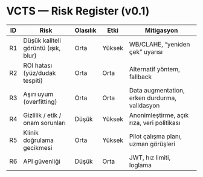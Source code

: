 # VCTS — Risk Register (v0.1)

| ID  | Risk                          | Olasılık | Etki   | Mitigasyon                                      |
|-----|-------------------------------|----------|--------|------------------------------------------------|
| R1  | Düşük kaliteli görüntü (ışık, blur) | Orta     | Yüksek | WB/CLAHE, “yeniden çek” uyarısı               |
| R2  | ROI hatası (yüz/dudak tespiti)       | Orta     | Orta   | Alternatif yöntem, fallback                    |
| R3  | Aşırı uyum (overfitting)             | Orta     | Orta   | Data augmentation, erken durdurma, validasyon |
| R4  | Gizlilik / etik / onam sorunları     | Düşük    | Yüksek | Anonimleştirme, açık rıza, veri politikası     |
| R5  | Klinik doğrulama gecikmesi           | Orta     | Yüksek | Pilot çalışma planı, uzman görüşleri           |
| R6  | API güvenliği                        | Düşük    | Orta   | JWT, hız limiti, loglama                       |

